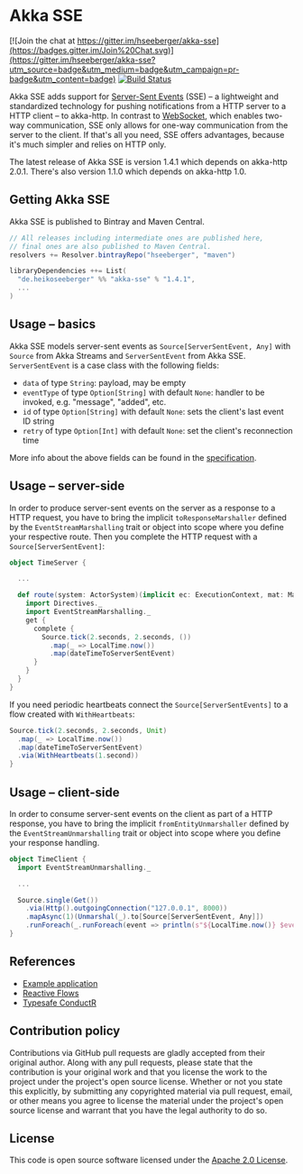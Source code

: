# Akka SSE #

[![Join the chat at https://gitter.im/hseeberger/akka-sse](https://badges.gitter.im/Join%20Chat.svg)](https://gitter.im/hseeberger/akka-sse?utm_source=badge&utm_medium=badge&utm_campaign=pr-badge&utm_content=badge)
[![Build Status](https://travis-ci.org/hseeberger/akka-sse.svg?branch=master)](https://travis-ci.org/hseeberger/akka-sse)

Akka SSE adds support for [Server-Sent Events](http://www.w3.org/TR/eventsource) (SSE) – a lightweight and standardized
technology for pushing notifications from a HTTP server to a HTTP client – to akka-http. In contrast to
[WebSocket](http://tools.ietf.org/html/rfc6455), which enables two-way communication, SSE only allows for one-way
communication from the server to the client. If that's all you need, SSE offers advantages, because it's much simpler
and relies on HTTP only.

The latest release of Akka SSE is version 1.4.1 which depends on akka-http 2.0.1. There's also version 1.1.0 which depends on akka-http 1.0.

## Getting Akka SSE

Akka SSE is published to Bintray and Maven Central.

``` scala
// All releases including intermediate ones are published here,
// final ones are also published to Maven Central.
resolvers += Resolver.bintrayRepo("hseeberger", "maven")

libraryDependencies ++= List(
  "de.heikoseeberger" %% "akka-sse" % "1.4.1",
  ...
)
```

## Usage – basics

Akka SSE models server-sent events as `Source[ServerSentEvent, Any]` with `Source` from Akka Streams and
`ServerSentEvent` from Akka SSE. `ServerSentEvent` is a case class with the following fields:

- `data` of type `String`: payload, may be empty
- `eventType` of type `Option[String]` with default `None`: handler to be invoked, e.g. "message", "added", etc.
- `id` of type `Option[String]` with default `None`: sets the client's last event ID string
- `retry` of type `Option[Int]` with default `None`: set the client's reconnection time

More info about the above fields can be found in the  [specification](http://www.w3.org/TR/eventsource).

## Usage – server-side

In order to produce server-sent events on the server as a response to a HTTP request, you have to bring the implicit
`toResponseMarshaller` defined by the `EventStreamMarshalling` trait or object into scope where you define your
respective route. Then you complete the HTTP request with a `Source[ServerSentEvent]`:

``` scala
object TimeServer {

  ...

  def route(system: ActorSystem)(implicit ec: ExecutionContext, mat: Materializer) = {
    import Directives._
    import EventStreamMarshalling._
    get {
      complete {
        Source.tick(2.seconds, 2.seconds, ())
          .map(_ => LocalTime.now())
          .map(dateTimeToServerSentEvent)
      }
    }
  }
}
```

If you need periodic heartbeats connect the `Source[ServerSentEvents]` to a flow created with `WithHeartbeats`:

``` scala
Source.tick(2.seconds, 2.seconds, Unit)
  .map(_ => LocalTime.now())
  .map(dateTimeToServerSentEvent)
  .via(WithHeartbeats(1.second))
}
```

## Usage – client-side

In order to consume server-sent events on the client as part of a HTTP response, you have to bring the implicit
`fromEntityUnmarshaller` defined by the `EventStreamUnmarshalling` trait or object into scope where you define your
response handling.

``` scala
object TimeClient {
  import EventStreamUnmarshalling._

  ...

  Source.single(Get())
    .via(Http().outgoingConnection("127.0.0.1", 8000))
    .mapAsync(1)(Unmarshal(_).to[Source[ServerSentEvent, Any]])
    .runForeach(_.runForeach(event => println(s"${LocalTime.now()} $event")))
}
```

## References

- [Example application](https://github.com/hseeberger/akka-sse/tree/master/akka-sse-example)
- [Reactive Flows](https://github.com/hseeberger/reactive-flows)
- [Typesafe ConductR](http://www.typesafe.com/products/conductr)

## Contribution policy ##

Contributions via GitHub pull requests are gladly accepted from their original author. Along with any pull requests, please state that the contribution is your original work and that you license the work to the project under the project's open source license. Whether or not you state this explicitly, by submitting any copyrighted material via pull request, email, or other means you agree to license the material under the project's open source license and warrant that you have the legal authority to do so.

## License ##

This code is open source software licensed under the [Apache 2.0 License]("http://www.apache.org/licenses/LICENSE-2.0.html").
